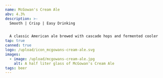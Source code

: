 ```yaml
---
name: McGowan's Cream Ale
abv: 4.3%
description: >-
  Smooth | Crisp | Easy Drinking


  A classic American ale brewed with cascade hops and fermented cooler to create a crisp refreshing beer.
tap: true
canned: true
logo: /upload/icon_mcgowans-cream-ale.svg
images:
  - image: /upload/mcgowans-cream-ale.jpg
    alt: A half liter glass of McGowan's Cream Ale
tags: beer
---
```

